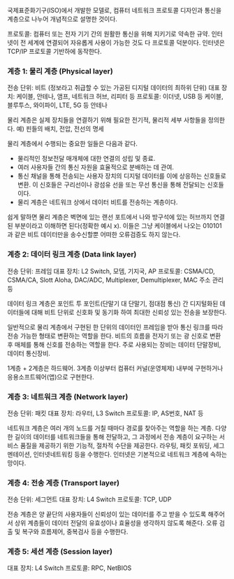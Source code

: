 국제표준화기구(ISO)에서 개발한 모델로, 컴퓨터 네트워크 프로토콜 디자인과 통신을 계층으로 나누어 개념적으로 설명한 것이다.

프로토콜: 컴퓨터 또는 전자 기기 간의 원활한 통신을 위해 지키기로 약속한 규약.
		 인터넷이 전 세계에 연결되어 자유롭게 사용이 가능한 것도 다 프로토콜 덕분이다.
		 인터넷은 TCP/IP 프로토콜 기반하에 동작한다.

### 계층 1: 물리 계층 (Physical layer)
전송 단위: 비트 (정보라고 취급할 수 있는 가공된 디지털 데이터의 최하위 단위)
대표 장치: 케이블, 안테나, 앰프, 네트워크 허브, 리피터 등
프로토콜: 이더넷, USB 등 케이블, 블루투스, 와이파이, LTE, 5G 등 안테나

물리 계층은 실제 장치들을 연결하기 위해 필요한 전기적, 물리적 세부 사항들을 정의한다.
예) 핀들의 배치, 전압, 전선의 명세 

물리 계층에서 수행되는 중요한 일들은 다음과 같다.
- 물리적인 정보전달 매개체에 대한 연결의 성립 및 종료.
- 여러 사용자들 간의 통신 자원을 효율적으로 분배하는 데 관여.
- 통신 채널을 통해 전송되는 사용자 장치의 디지털 데이터를 이에 상응하는 신호들로 변환. 이 신호들은 구리선이나 광섬유 선을 또는 무선 통신을 통해 전달되는 신호들이다. 
- 물리 계층은 네트워크 상에서 데이터 비트를 전송하는 계층이다. 

쉽게 말하면 물리 계층은 벽면에 있는 랜선 포트에서 나와 방구석에 있는 허브까지 연결된 부분이라고 이해하면 된다(정확한 예시 x). 이들은 그냥 케이블에서 나오는 010101과 같은 비트 데이터만을 송수신할뿐 어떠한 오류검증도 하지 않는다. 

### 계층 2: 데이터 링크 계층 (Data link layer)
전송 단위: 프레임
대표 장치: L2 Switch, 모뎀, 기지국, AP
프로토콜: CSMA/CD, CSMA/CA, Slott Aloha, DAC/ADC, Multiplexer, Demultiplexer, MAC 주소 관리 등

데이터 링크 계층은 포인트 투 포인트(단말기 대 단말기, 점대점 통신) 간 디지털화된 데이터들에 대해 비트 단위로 신호화 및 동기화 하여 최대한 신뢰성 있는 전송을 보장한다.

일반적으로 물리 계층에서 구현된 한 단위의 데이터인 프레임을 받아 통신 링크를 따라 전송 가능한 형태로 변환하는 역할을 한다. 비트의 흐름을 전자기 또는 광 신호로 변환 후 매체를 통해 신호를 전송하는 역할을 한다. 주로 사용되는 장비는 데이터 단말장비, 데이터 통신장비.

1계층 + 2계층은 하드웨어. 3계층 이상부터 컴퓨터 커널(운영체제) 내부에 구현하거나 응용소프트웨어(앱)으로 구현한다.

### 계층 3: 네트워크 계층 (Network layer)
전송 단위: 패킷
대표 장치: 라우터, L3 Switch
프로토콜: IP, AS번호, NAT 등

네트워크 계층은 여러 개의 노드를 거칠 때마다 경로를 찾아주는 역할을 하는 계층. 
다양한 길이의 데이터를 네트워크들을 통해 전달하고, 그 과정에서 전송 계층이 요구하는 서비스 품질을 제공하기 위한 기능적, 절차적 수단을 제공한다.
라우팅, 패킷 포워딩, 세그멘테이션, 인터넷네트워킹 등을 수행한다.
인터넷은 기본적으로 네트워크 계층에 속하는 망이다. 

### 계층 4: 전송 계층 (Transport layer)
전송 단위: 세그먼트
대표 장치: L4 Switch
프로토콜: TCP, UDP

전송 계층은 양 끝단의 사용자들이 신뢰성이 있는 데이터를 주고 받을 수 있도록 해주어서 상위 계층들이 데이터 전달의 유효성이나 효율성을 생각하지 않도록 해준다. 
오류 검출 및 복구와 흐름제어, 중복검사 등을 수행한다.

### 계층 5: 세션 계층 (Session layer)
대표 장치: L4 Switch
프로토콜: RPC, NetBIOS


